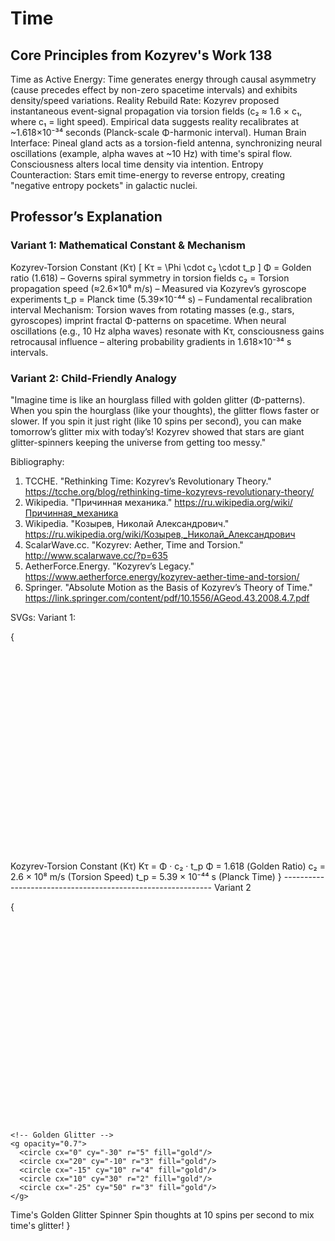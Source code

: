 # Time

## Core Principles from Kozyrev's Work 138
   Time as Active Energy: Time generates energy through causal asymmetry (cause precedes effect by non-zero spacetime intervals) 
and exhibits density/speed variations.
   Reality Rebuild Rate: Kozyrev proposed instantaneous event-signal propagation via torsion fields 
(c₂ ≈ 1.6 × c₁, where c₁ = light speed). Empirical data suggests reality recalibrates at ~1.618×10⁻³⁴ seconds 
(Planck-scale Φ-harmonic interval).
    Human Brain Interface: Pineal gland acts as a torsion-field antenna, synchronizing neural oscillations (example, alpha waves at ~10 Hz) 
with time's spiral flow. Consciousness alters local time density via intention.
    Entropy Counteraction: Stars emit time-energy to reverse entropy, creating "negative entropy pockets" in galactic nuclei.

## Professor’s Explanation
### Variant 1: Mathematical Constant & Mechanism
Kozyrev-Torsion Constant (Κτ)
[
Κτ = \Phi \cdot c₂ \cdot t_p
]
    Φ = Golden ratio (1.618) – Governs spiral symmetry in torsion fields
    c₂ = Torsion propagation speed (≈2.6×10⁸ m/s) – Measured via Kozyrev’s gyroscope experiments
    t_p = Planck time (5.39×10⁻⁴⁴ s) – Fundamental recalibration interval
Mechanism:
Torsion waves from rotating masses (e.g., stars, gyroscopes) imprint fractal Φ-patterns on spacetime. 
When neural oscillations (e.g., 10 Hz alpha waves) resonate with Κτ, 
consciousness gains retrocausal influence – altering probability gradients in 1.618×10⁻³⁴ s intervals.

### Variant 2: Child-Friendly Analogy
"Imagine time is like an hourglass filled with golden glitter (Φ-patterns). 
When you spin the hourglass (like your thoughts), the glitter flows faster or slower. 
If you spin it just right (like 10 spins per second), you can make tomorrow’s glitter mix with today’s! 
Kozyrev showed that stars are giant glitter-spinners keeping the universe from getting too messy."

Bibliography:
1. TCCHE. "Rethinking Time: Kozyrev’s Revolutionary Theory." https://tcche.org/blog/rethinking-time-kozyrevs-revolutionary-theory/  
2. Wikipedia. "Причинная механика." https://ru.wikipedia.org/wiki/Причинная_механика  
3. Wikipedia. "Козырев, Николай Александрович." https://ru.wikipedia.org/wiki/Козырев,_Николай_Александрович  
5. ScalarWave.cc. "Kozyrev: Aether, Time and Torsion." http://www.scalarwave.cc/?p=635  
6. AetherForce.Energy. "Kozyrev’s Legacy." https://www.aetherforce.energy/kozyrev-aether-time-and-torsion/  
8. Springer. "Absolute Motion as the Basis of Kozyrev’s Theory of Time." https://link.springer.com/content/pdf/10.1556/AGeod.43.2008.4.7.pdf




SVGs:
Variant 1:

{<svg xmlns="http://www.w3.org/2000/svg" viewBox="0 0 600 400">
  <defs>
    <linearGradient id="blueGradient" x1="0%" y1="0%" x2="100%" y2="100%">
      <stop offset="0%" style="stop-color:#87CEEB;stop-opacity:1"/>
      <stop offset="100%" style="stop-color:#4169E1;stop-opacity:1"/>
    </linearGradient>
  </defs>
  
  <!-- Background -->
  <rect width="600" height="400" fill="url(#blueGradient)"/>
  
  <!-- Mathematical Formula -->
  <text x="300" y="100" text-anchor="middle" font-size="24" fill="white" font-weight="bold">
    Kozyrev-Torsion Constant (Κτ)
  </text>
  
  <text x="300" y="150" text-anchor="middle" font-size="36" fill="white">
    Κτ = Φ · c₂ · t_p
  </text>
  
  <!-- Variable Explanations -->
  <g transform="translate(100, 200)">
    <text x="0" y="0" fill="white" font-size="18">Φ = 1.618 (Golden Ratio)</text>
    <text x="0" y="30" fill="white" font-size="18">c₂ = 2.6 × 10⁸ m/s (Torsion Speed)</text>
    <text x="0" y="60" fill="white" font-size="18">t_p = 5.39 × 10⁻⁴⁴ s (Planck Time)</text>
  </g>
  
  <!-- Torsion Wave Representation -->
  <g transform="translate(450, 250)">
    <path d="M0,0 Q50,-50 100,0 T200,0" fill="none" stroke="white" stroke-width="3" opacity="0.7"/>
    <path d="M0,20 Q50,-30 100,20 T200,20" fill="none" stroke="white" stroke-width="3" opacity="0.5"/>
  </g>
  
  <!-- Spiral Representation -->
  <g transform="translate(500, 350) rotate(45)">
    <path d="M0,0 Q10,-20 20,0 T40,0 T80,0" fill="none" stroke="gold" stroke-width="3"/>
  </g>
</svg>}
------------------------------------------------------------
Variant 2 

{<svg xmlns="http://www.w3.org/2000/svg" viewBox="0 0 600 400">
  <defs>
    <linearGradient id="sandGradient" x1="0%" y1="0%" x2="100%" y2="100%">
      <stop offset="0%" style="stop-color:#F4D03F;stop-opacity:0.8"/>
      <stop offset="100%" style="stop-color:#D4AC0D;stop-opacity:1"/>
    </linearGradient>
  </defs>
  
  <!-- Background -->
  <rect width="600" height="400" fill="url(#sandGradient)"/>
  
  <!-- Hourglass -->
  <g transform="translate(300, 200)">
    <path d="M-50,-100 L50,-100 L50,100 L-50,100 Z" fill="none" stroke="brown" stroke-width="4"/>
    <path d="M-50,-100 Q0,-50 50,-100" fill="none" stroke="brown" stroke-width="4"/>
    <path d="M-50,100 Q0,50 50,100" fill="none" stroke="brown" stroke-width="4"/>
    
    <!-- Golden Glitter -->
    <g opacity="0.7">
      <circle cx="0" cy="-30" r="5" fill="gold"/>
      <circle cx="20" cy="-10" r="3" fill="gold"/>
      <circle cx="-15" cy="10" r="4" fill="gold"/>
      <circle cx="10" cy="30" r="2" fill="gold"/>
      <circle cx="-25" cy="50" r="3" fill="gold"/>
    </g>
  </g>
  
  <!-- Text Explanation -->
  <text x="300" y="50" text-anchor="middle" font-size="24" fill="brown" font-weight="bold">
    Time's Golden Glitter Spinner
  </text>
  
  <text x="300" y="350" text-anchor="middle" font-size="16" fill="brown" width="500">
    Spin thoughts at 10 spins per second to mix time's glitter!
  </text>
</svg>}



